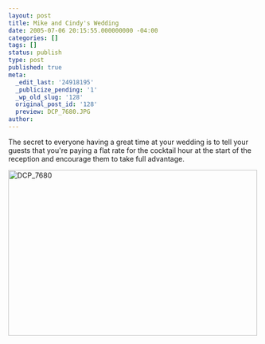 ```yaml
---
layout: post
title: Mike and Cindy's Wedding
date: 2005-07-06 20:15:55.000000000 -04:00
categories: []
tags: []
status: publish
type: post
published: true
meta:
  _edit_last: '24918195'
  _publicize_pending: '1'
  _wp_old_slug: '128'
  original_post_id: '128'
  preview: DCP_7680.JPG
author: 
---
```

The secret to everyone having a great time at your wedding is to tell your guests that you're paying a flat rate for the cocktail hour at the start of the reception and encourage them to take full advantage.

<a href="http://www.flickr.com/photos/matthewsim/sets/1223437/" title="DCP_7680 by Matthew Simoneau, on Flickr"><img src="https://farm1.staticflickr.com/24/56478927_6e89e246c2.jpg" width="500" height="333" alt="DCP_7680" /></a>
